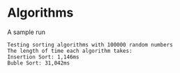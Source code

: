 # Algorithms

A sample run

```
Testing sorting algorithms with 100000 random numbers
The length of time each algorithm takes:
Insertion Sort: 1,146ms
Buble Sort: 31,042ms
```
